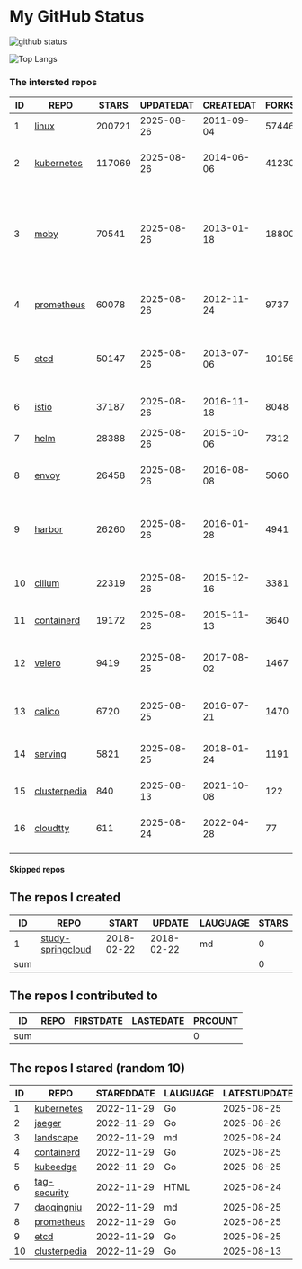 # My GitHub Status

<img src="https://github-readme-stats-1.yihong0618.vercel.app/api?username=daoqingniu&show_icons=true&&&hide_title=true&count_private=true" alt="github status" />

![Top Langs](https://github-readme-stats-1.yihong0618.vercel.app/api/top-langs/?username=daoqingniu&layout=compact)

<!--START_SECTION:github_repos-->
### The intersted repos
| ID |                              REPO                               | STARS  | UPDATEDAT  | CREATEDAT  | FORKSCOUNT |                                                DESCRIPTIONS                                                |
|----|-----------------------------------------------------------------|--------|------------|------------|------------|------------------------------------------------------------------------------------------------------------|
|  1 | [linux](https://github.com/torvalds/linux)                      | 200721 | 2025-08-26 | 2011-09-04 |      57446 | Linux kernel source tree                                                                                   |
|  2 | [kubernetes](https://github.com/kubernetes/kubernetes)          | 117069 | 2025-08-26 | 2014-06-06 |      41230 | Production-Grade Container Scheduling and Management                                                       |
|  3 | [moby](https://github.com/moby/moby)                            |  70541 | 2025-08-26 | 2013-01-18 |      18800 | The Moby Project - a collaborative project for the container ecosystem to assemble container-based systems |
|  4 | [prometheus](https://github.com/prometheus/prometheus)          |  60078 | 2025-08-26 | 2012-11-24 |       9737 | The Prometheus monitoring system and time series database.                                                 |
|  5 | [etcd](https://github.com/etcd-io/etcd)                         |  50147 | 2025-08-26 | 2013-07-06 |      10156 | Distributed reliable key-value store for the most critical data of a distributed system                    |
|  6 | [istio](https://github.com/istio/istio)                         |  37187 | 2025-08-26 | 2016-11-18 |       8048 | Connect, secure, control, and observe services.                                                            |
|  7 | [helm](https://github.com/helm/helm)                            |  28388 | 2025-08-26 | 2015-10-06 |       7312 | The Kubernetes Package Manager                                                                             |
|  8 | [envoy](https://github.com/envoyproxy/envoy)                    |  26458 | 2025-08-26 | 2016-08-08 |       5060 | Cloud-native high-performance edge/middle/service proxy                                                    |
|  9 | [harbor](https://github.com/goharbor/harbor)                    |  26260 | 2025-08-26 | 2016-01-28 |       4941 | An open source trusted cloud native registry project that stores, signs, and scans content.                |
| 10 | [cilium](https://github.com/cilium/cilium)                      |  22319 | 2025-08-26 | 2015-12-16 |       3381 | eBPF-based Networking, Security, and Observability                                                         |
| 11 | [containerd](https://github.com/containerd/containerd)          |  19172 | 2025-08-26 | 2015-11-13 |       3640 | An open and reliable container runtime                                                                     |
| 12 | [velero](https://github.com/vmware-tanzu/velero)                |   9419 | 2025-08-25 | 2017-08-02 |       1467 | Backup and migrate Kubernetes applications and their persistent volumes                                    |
| 13 | [calico](https://github.com/projectcalico/calico)               |   6720 | 2025-08-25 | 2016-07-21 |       1470 | Cloud native networking and network security                                                               |
| 14 | [serving](https://github.com/knative/serving)                   |   5821 | 2025-08-25 | 2018-01-24 |       1191 | Kubernetes-based, scale-to-zero, request-driven compute                                                    |
| 15 | [clusterpedia](https://github.com/clusterpedia-io/clusterpedia) |    840 | 2025-08-13 | 2021-10-08 |        122 | The Encyclopedia of Kubernetes clusters                                                                    |
| 16 | [cloudtty](https://github.com/cloudtty/cloudtty)                |    611 | 2025-08-24 | 2022-04-28 |         77 | A Friendly Kubernetes CloudShell (Web Terminal) !                                                          |



#### Skipped repos
<!--END_SECTION:github_repos-->

<!--START_SECTION:my_github-->
## The repos I created
| ID  |                                 REPO                                 |   START    |   UPDATE   | LAUGUAGE | STARS |
|-----|----------------------------------------------------------------------|------------|------------|----------|-------|
|   1 | [study-springcloud](https://github.com/daoqingniu/study-springcloud) | 2018-02-22 | 2018-02-22 | md       |     0 |
| sum |                                                                      |            |            |          |     0 |

## The repos I contributed to
| ID  | REPO | FIRSTDATE | LASTEDATE | PRCOUNT |
|-----|------|-----------|-----------|---------|
| sum |      |           |           |       0 |

## The repos I stared (random 10)
| ID |                              REPO                               | STAREDDATE | LAUGUAGE | LATESTUPDATE |
|----|-----------------------------------------------------------------|------------|----------|--------------|
|  1 | [kubernetes](https://github.com/kubernetes/kubernetes)          | 2022-11-29 | Go       | 2025-08-25   |
|  2 | [jaeger](https://github.com/jaegertracing/jaeger)               | 2022-11-29 | Go       | 2025-08-26   |
|  3 | [landscape](https://github.com/cncf/landscape)                  | 2022-11-29 | md       | 2025-08-24   |
|  4 | [containerd](https://github.com/containerd/containerd)          | 2022-11-29 | Go       | 2025-08-25   |
|  5 | [kubeedge](https://github.com/kubeedge/kubeedge)                | 2022-11-29 | Go       | 2025-08-25   |
|  6 | [tag-security](https://github.com/cncf/tag-security)            | 2022-11-29 | HTML     | 2025-08-24   |
|  7 | [daoqingniu](https://github.com/daoqingniu/daoqingniu)          | 2022-11-29 | md       | 2025-08-25   |
|  8 | [prometheus](https://github.com/prometheus/prometheus)          | 2022-11-29 | Go       | 2025-08-25   |
|  9 | [etcd](https://github.com/etcd-io/etcd)                         | 2022-11-29 | Go       | 2025-08-25   |
| 10 | [clusterpedia](https://github.com/clusterpedia-io/clusterpedia) | 2022-11-29 | Go       | 2025-08-13   |

<!--END_SECTION:my_github-->
